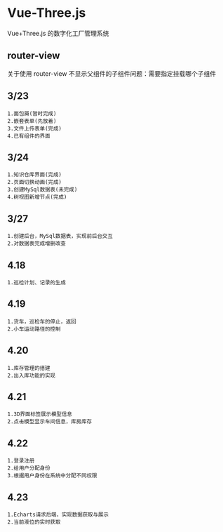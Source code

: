 # Vue-Three.js

Vue+Three.js 的数字化工厂管理系统

## router-view

关于使用 router-view 不显示父组件的子组件问题：需要指定挂载哪个子组件

## 3/23

    1.面包屑(暂时完成)
    2.嵌套表单(先放着)
    3.文件上传表单(完成)
    4.已有组件的界面

## 3/24

    1.知识仓库界面(完成)
    2.页面切换动画(完成)
    3.创建MySql数据表(未完成)
    4.树视图新增节点(完成)

## 3/27

    1.创建后台，MySql数据表，实现前后台交互
    2.对数据表完成增删改查

## 4.18

    1.巡检计划、记录的生成

## 4.19

    1.货车，巡检车的停止，返回
    2.小车运动路径的控制

## 4.20

    1.库存管理的搭建
    2.出入库功能的实现

## 4.21

    1.3D界面标签展示模型信息
    2.点击模型显示车间信息，库房库存

## 4.22

    1.登录注册
    2.给用户分配身份
    3.根据用户身份在系统中分配不同权限

## 4.23

    1.Echarts请求后端，实现数据获取与展示
    2.当前液位的实时获取
